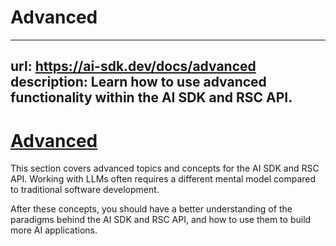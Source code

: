 # Advanced


---
url: https://ai-sdk.dev/docs/advanced
description: Learn how to use advanced functionality within the AI SDK and RSC API.
---


# [Advanced](#advanced)


This section covers advanced topics and concepts for the AI SDK and RSC API. Working with LLMs often requires a different mental model compared to traditional software development.

After these concepts, you should have a better understanding of the paradigms behind the AI SDK and RSC API, and how to use them to build more AI applications.
